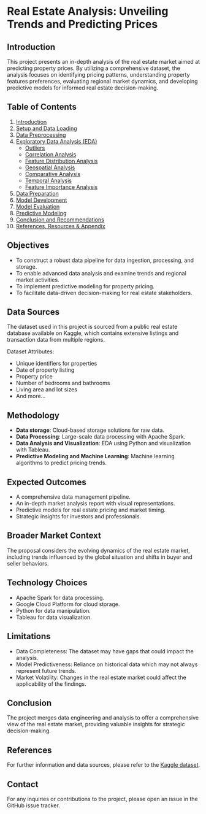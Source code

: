 # Real Estate Analysis: Unveiling Trends and Predicting Prices

## Introduction
This project presents an in-depth analysis of the real estate market aimed at predicting property prices. By utilizing a comprehensive dataset, the analysis focuses on identifying pricing patterns, understanding property features preferences, evaluating regional market dynamics, and developing predictive models for informed real estate decision-making.

## Table of Contents
1. [Introduction](#introduction)
2. [Setup and Data Loading](#setup-and-data-loading)
3. [Data Preprocessing](#data-preprocessing)
4. [Exploratory Data Analysis (EDA)](#exploratory-data-analysis-eda)
   - [Outliers](#outliers)
   - [Correlation Analysis](#correlation-analysis)
   - [Feature Distribution Analysis](#feature-distribution-analysis)
   - [Geospatial Analysis](#geospatial-analysis)
   - [Comparative Analysis](#comparative-analysis)
   - [Temporal Analysis](#temporal-analysis)
   - [Feature Importance Analysis](#feature-importance-analysis)
5. [Data Preparation](#data-preparation)
6. [Model Development](#model-development)
7. [Model Evaluation](#model-evaluation)
8. [Predictive Modeling](#predictive-modeling)
9. [Conclusion and Recommendations](#conclusion-and-recommendations)
10. [References, Resources & Appendix](#references-resources--appendix)

## Objectives
- To construct a robust data pipeline for data ingestion, processing, and storage.
- To enable advanced data analysis and examine trends and regional market activities.
- To implement predictive modeling for property pricing.
- To facilitate data-driven decision-making for real estate stakeholders.

## Data Sources
The dataset used in this project is sourced from a public real estate database available on Kaggle, which contains extensive listings and transaction data from multiple regions.

Dataset Attributes:
- Unique identifiers for properties
- Date of property listing
- Property price
- Number of bedrooms and bathrooms
- Living area and lot sizes
- And more...

## Methodology
- **Data storage**: Cloud-based storage solutions for raw data.
- **Data Processing**: Large-scale data processing with Apache Spark.
- **Data Analysis and Visualization**: EDA using Python and visualization with Tableau.
- **Predictive Modeling and Machine Learning**: Machine learning algorithms to predict pricing trends.

## Expected Outcomes
- A comprehensive data management pipeline.
- An in-depth market analysis report with visual representations.
- Predictive models for real estate pricing and market timing.
- Strategic insights for investors and professionals.

## Broader Market Context
The proposal considers the evolving dynamics of the real estate market, including trends influenced by the global situation and shifts in buyer and seller behaviors.

## Technology Choices
- Apache Spark for data processing.
- Google Cloud Platform for cloud storage.
- Python for data manipulation.
- Tableau for data visualization.

## Limitations
- Data Completeness: The dataset may have gaps that could impact the analysis.
- Model Predictiveness: Reliance on historical data which may not always represent future trends.
- Market Volatility: Changes in the real estate market could affect the applicability of the findings.

## Conclusion
The project merges data engineering and analysis to offer a comprehensive view of the real estate market, providing valuable insights for strategic decision-making.

## References
For further information and data sources, please refer to the [Kaggle dataset](https://www.kaggle.com/datasets/sukhmandeepsinghbrar/housing-price-dataset).

## Contact
For any inquiries or contributions to the project, please open an issue in the GitHub issue tracker.

